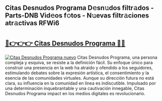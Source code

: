 ## Citas Desnudos Programa D𝚎sn𝚞dos filtr𝚊dos - Parts-DNB Vid𝚎os f𝚘tos - N𝚞evas filtr𝚊ciones atr𝚊ctivas RFWi6

# <h2><a href="http://mb5uk4j.tromn.icu/?c=Citas+Desnudos+Programa">🔗👉👉👉 Citas Desnudos Programa 🔗🔗</a></h2>

[![Citas Desnudos Programa nuevo](https://i.imgur.com/pEAQMta.gif)](http://mb5uk4j.tromn.icu/?c=Citas+Desnudos+Programa)
Citas Desnudos Programa, una persona compleja y esquiva, se resiste a la definición fácil. Su enfoque único para construir una presencia en la web ha atraído y ofendido a los seguidores, estimulando debates sobre la expresión artística, el consentimiento y la esencia de las comunidades virtuales. Aunque su dirección futura no está clara, su influencia en la comunidad en línea es indiscutible. Impulsado por una determinación inquebrantable y una cautivación innegable, Citas Desnudos Programa impact en los medios digitales es revolucionario.
